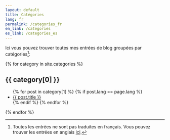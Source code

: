 ```yaml
---
layout: default
title: Catégories
lang: fr
permalink: /categories_fr
en_link: /categories
es_link: /categories_es
---
```


Ici vous pouvez trouver toutes mes entrées de blog groupées par catégories[^1]:

{% for category in site.categories %}
  <h2>{{ category[0] }}</h2>
  <ul>
    {% for post in category[1] %}
      {% if post.lang == page.lang %}
        <li><a href="{{ post.url }}">{{ post.title }}</a></li>
      {% endif %}
    {% endfor %}
  </ul>
{% endfor %}

[^1]: Toutes les entrées ne sont pas traduites en français. Vous pouvez trouver les entrées en anglais [ici](/categories).
